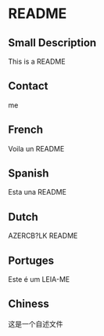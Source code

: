 # README

## Small Description

This is a README

## Contact 

me

## French 

Voila un README

## Spanish 

Esta una README

## Dutch

AZERCB?LK README

## Portuges

Este é um LEIA-ME

## Chiness

这是一个自述文件

